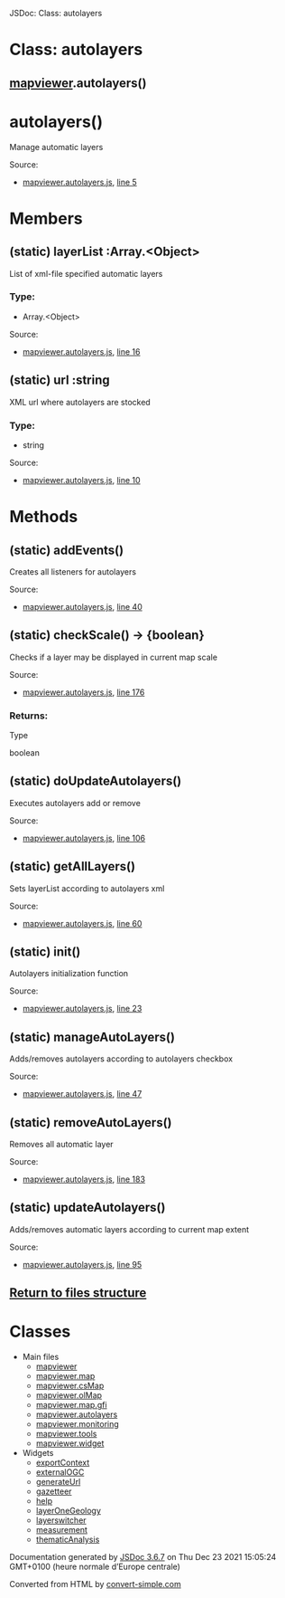  JSDoc: Class: autolayers 

Class: autolayers
=================

[mapviewer](mapviewer.md).autolayers()
----------------------------------------

# autolayers()

Manage automatic layers

Source:

- [mapviewer.autolayers.js](../../../../src/main/webapp/js/mapviewer.autolayers.js), [line 5](../../../../src/main/webapp/js/mapviewer.autolayers.js#L5)

# Members

## (static) layerList :Array.&lt;Object&gt;

List of xml-file specified automatic layers

### Type:

* Array.&lt;Object&gt;

Source:

- [mapviewer.autolayers.js](../../../../src/main/webapp/js/mapviewer.autolayers.js), [line 16](../../../../src/main/webapp/js/mapviewer.autolayers.js#L16)

## (static) url :string

XML url where autolayers are stocked

### Type:

* string

Source:

- [mapviewer.autolayers.js](../../../../src/main/webapp/js/mapviewer.autolayers.js), [line 10](../../../../src/main/webapp/js/mapviewer.autolayers.js#L10)

# Methods

## (static) addEvents()

Creates all listeners for autolayers

Source:

- [mapviewer.autolayers.js](../../../../src/main/webapp/js/mapviewer.autolayers.js), [line 40](../../../../src/main/webapp/js/mapviewer.autolayers.js#L40)

## (static) checkScale() → {boolean}

Checks if a layer may be displayed in current map scale

Source:

- [mapviewer.autolayers.js](../../../../src/main/webapp/js/mapviewer.autolayers.js), [line 176](../../../../src/main/webapp/js/mapviewer.autolayers.js#L176)

### Returns:

Type

boolean

## (static) doUpdateAutolayers()

Executes autolayers add or remove

Source:

- [mapviewer.autolayers.js](../../../../src/main/webapp/js/mapviewer.autolayers.js), [line 106](../../../../src/main/webapp/js/mapviewer.autolayers.js#L106)

## (static) getAllLayers()

Sets layerList according to autolayers xml

Source:

- [mapviewer.autolayers.js](../../../../src/main/webapp/js/mapviewer.autolayers.js), [line 60](../../../../src/main/webapp/js/mapviewer.autolayers.js#L60)

## (static) init()

Autolayers initialization function

Source:

- [mapviewer.autolayers.js](../../../../src/main/webapp/js/mapviewer.autolayers.js), [line 23](../../../../src/main/webapp/js/mapviewer.autolayers.js#L23)

## (static) manageAutoLayers()

Adds/removes autolayers according to autolayers checkbox

Source:

- [mapviewer.autolayers.js](../../../../src/main/webapp/js/mapviewer.autolayers.js), [line 47](../../../../src/main/webapp/js/mapviewer.autolayers.js#L47)

## (static) removeAutoLayers()

Removes all automatic layer

Source:

- [mapviewer.autolayers.js](../../../../src/main/webapp/js/mapviewer.autolayers.js), [line 183](../../../../src/main/webapp/js/mapviewer.autolayers.js#L183)

## (static) updateAutolayers()

Adds/removes automatic layers according to current map extent

Source:

- [mapviewer.autolayers.js](../../../../src/main/webapp/js/mapviewer.autolayers.js), [line 95](../../../../src/main/webapp/js/mapviewer.autolayers.js#L95)

[Return to files structure](../files-structure.md)
------------------

# Classes

- Main files
  - [mapviewer](mapviewer.md)
  - [mapviewer.map](mapviewer.map.md)
  - [mapviewer.csMap](mapviewer.csMap.md)
  - [mapviewer.olMap](mapviewer.olMap.md)
  - [mapviewer.map.gfi](mapviewer.map.gfi.md)
  - [mapviewer.autolayers](mapviewer.autolayers.md)
  - [mapviewer.monitoring](mapviewer.monitoring.md)
  - [mapviewer.tools](mapviewer.tools.md)
  - [mapviewer.widget](mapviewer.widget.md)
- Widgets
  - [exportContext](exportContext.md)
  - [externalOGC](externalOGC.md)
  - [generateUrl](generateUrl.md)
  - [gazetteer](gazetteer.md)
  - [help](help.md)
  - [layerOneGeology](layerOneGeology.md)
  - [layerswitcher](layerswitcher.md)
  - [measurement](measurement.md)
  - [thematicAnalysis](thematicAnalysis.md)

Documentation generated by [JSDoc 3.6.7](https://github.com/jsdoc/jsdoc) on Thu Dec 23 2021 15:05:24 GMT+0100 (heure normale d’Europe centrale)

Converted from HTML by [convert-simple.com](https://www.convertsimple.com/convert-html-to-markdown/)